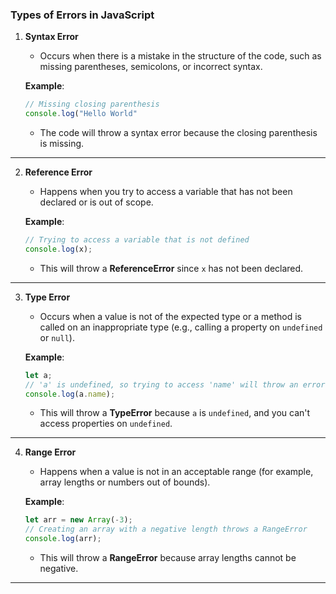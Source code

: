 ### **Types of Errors in JavaScript**

1. **Syntax Error**  
   - Occurs when there is a mistake in the structure of the code, such as missing parentheses, semicolons, or incorrect syntax.
   
   **Example**:
   ```javascript
   // Missing closing parenthesis
   console.log("Hello World"
   ```
   - The code will throw a syntax error because the closing parenthesis is missing.

---

2. **Reference Error**  
   - Happens when you try to access a variable that has not been declared or is out of scope.
   
   **Example**:
   ```javascript
   // Trying to access a variable that is not defined
   console.log(x);
   ```
   - This will throw a **ReferenceError** since `x` has not been declared.

---

3. **Type Error**  
   - Occurs when a value is not of the expected type or a method is called on an inappropriate type (e.g., calling a property on `undefined` or `null`).
   
   **Example**:
   ```javascript
   let a;
   // 'a' is undefined, so trying to access 'name' will throw an error
   console.log(a.name);
   ```
   - This will throw a **TypeError** because `a` is `undefined`, and you can't access properties on `undefined`.

---

4. **Range Error**  
   - Happens when a value is not in an acceptable range (for example, array lengths or numbers out of bounds).
   
   **Example**:
   ```javascript
   let arr = new Array(-3);
   // Creating an array with a negative length throws a RangeError
   console.log(arr);
   ```
   - This will throw a **RangeError** because array lengths cannot be negative.

---

